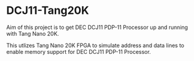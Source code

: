 # DCJ11-Tang20K

Aim of this project is to get DEC DCJ11 PDP-11 Processor up and running with Tang Nano 20K. 

This utlizes Tang Nano 20K FPGA to simulate address and data lines to enable memory support for DEC DCJ11 PDP-11 Processor.